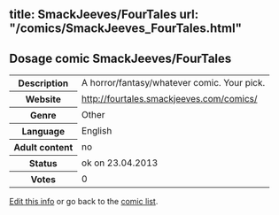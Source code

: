 title: SmackJeeves/FourTales
url: "/comics/SmackJeeves_FourTales.html"
---
Dosage comic SmackJeeves/FourTales
-----------------------------------------

<table class="comicinfo">
<tr>
<th>Description</th><td>A horror/fantasy/whatever comic. Your pick.</td>
</tr>
<tr>
<th>Website</th><td><a href="http://fourtales.smackjeeves.com/comics/">http://fourtales.smackjeeves.com/comics/</a></td>
</tr>
<tr>
<th>Genre</th><td>Other</td>
</tr>
<tr>
<th>Language</th><td>English</td>
</tr>
<tr>
<th>Adult content</th><td>no</td>
</tr>
<tr>
<th>Status</th><td>ok on 23.04.2013</td>
</tr>
<tr>
<th>Votes</th><td>0</div></td>
</tr>
</table>

[Edit this info](/comics/SmackJeeves_FourTales_edit.html) or go back to the [comic list](../comic-index.html).
